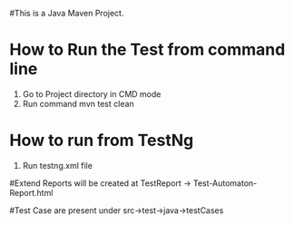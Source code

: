 #This is a Java Maven Project.

# How to Run the Test from command line
1) Go to Project directory in CMD mode
2) Run command mvn test clean


# How to run from TestNg
1) Run testng.xml file


#Extend Reports will be created at TestReport -> Test-Automaton-Report.html

#Test Case are present under src->test->java->testCases